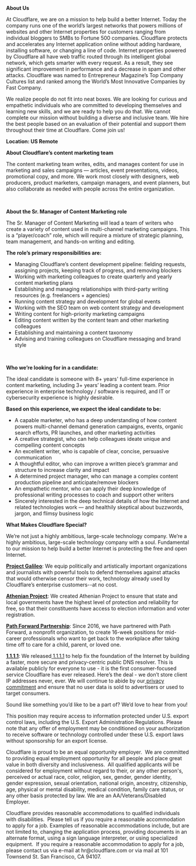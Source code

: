 <div class="content-intro">
	<div><strong>About Us</strong></div>
	<div>
		<p>At Cloudflare, we are on a mission to help build a better Internet. Today the company runs one of the world’s largest networks that powers millions of websites and other Internet properties for customers ranging from individual bloggers to SMBs to Fortune 500 companies. Cloudflare protects and accelerates any Internet application online without adding hardware, installing software, or changing a line of code. Internet properties powered by Cloudflare all have web traffic routed through its intelligent global network, which gets smarter with every request. As a result, they see significant improvement in performance and a decrease in spam and other attacks. Cloudflare was named to Entrepreneur Magazine’s Top Company Cultures list and ranked among the World’s Most Innovative Companies by Fast Company.&nbsp;</p>
		<p><span style="font-weight: 400;">We realize people do not fit into neat boxes. We are looking for curious and empathetic individuals who are committed to developing themselves and learning new skills, and we are ready to help you do that. We cannot complete our mission without building a diverse and inclusive team. We hire the best people based on an evaluation of their potential and support them throughout their time at Cloudflare. Come join us!&nbsp;</span></p>
	</div>
</div>
<p><strong>Location: US Remote</strong></p>
<p><strong>About Cloudflare’s content marketing team</strong></p>
<p>The content marketing team writes, edits, and manages content for use in marketing and sales campaigns — articles, event presentations, videos, promotional copy, and more. We work most closely with designers, web producers, product marketers, campaign managers, and event planners, but also collaborate as needed with people across the entire organization.</p>
<p>&nbsp;</p>
<p><strong>About the Sr. Manager of Content Marketing role</strong></p>
<p>The Sr. Manager of Content Marketing will lead a team of writers who create a variety of content used in multi-channel marketing campaigns. This is a “player/coach” role, which will require a mixture of strategic planning, team management, and hands-on writing and editing.&nbsp;</p>
<p><strong>The role’s primary responsibilities are:</strong></p>
<ul>
	<li>Managing Cloudflare’s content development pipeline: fielding requests, assigning projects, keeping track of progress, and removing blockers</li>
	<li>Working with marketing colleagues to create quarterly and yearly content marketing plans</li>
	<li>Establishing and managing relationships with third-party writing resources (e.g. freelancers + agencies)</li>
	<li>Running content strategy and development for global events</li>
	<li>Working with the SEO team on web content strategy and development</li>
	<li>Writing content for high-priority marketing campaigns</li>
	<li>Editing content written by the content team and other marketing colleagues</li>
	<li>Establishing and maintaining a content taxonomy</li>
	<li>Advising and training colleagues on Cloudflare messaging and brand style</li>
</ul>
<p>&nbsp;</p>
<p><strong>Who we’re looking for in a candidate:</strong></p>
<p>The ideal candidate is someone with 8+ years' full-time experience in content marketing, including 3+ years’ leading a content team. Prior experience in enterprise technology / software is required, and IT or cybersecurity experience is highly desirable.&nbsp;</p>
<p><strong>Based on this experience, we expect the ideal candidate to be:</strong></p>
<ul>
	<li>A capable marketer, who has a deep understanding of how content powers multi-channel demand generation campaigns, events, organic search efforts, PR launches, and other marketing activities</li>
	<li>A creative strategist, who can help colleagues ideate unique and compelling content concepts</li>
	<li>An excellent writer, who is capable of clear, concise, persuasive communication</li>
	<li>A thoughtful editor, who can improve a written piece’s grammar and structure to increase clarity and impact&nbsp;</li>
	<li>A determined project manager, who can manage a complex content production pipeline and anticipate/remove blockers</li>
	<li>An empathetic mentor, who can apply their deep knowledge of professional writing processes to coach and support other writers</li>
	<li>Sincerely interested in the deep technical details of how the Internet and related technologies work — and healthily skeptical about buzzwords, jargon, and flimsy business logic</li>
</ul>
<div class="content-conclusion">
	<p><strong>What Makes Cloudflare Special?</strong></p>
	<p><span style="font-weight: 400;">We’re not just a highly ambitious, large-scale technology company. We’re a highly ambitious, large-scale technology company with a soul. Fundamental to our mission to help build a better Internet is protecting the free and open Internet.</span></p>
	<p><a href="https://blog.cloudflare.com/protecting-free-expression-online/"><strong>Project Galileo</strong></a><span style="font-weight: 400;">: We equip politically and artistically important organizations and journalists with powerful tools to defend themselves against attacks that would otherwise censor their work, technology already used by Cloudflare’s enterprise customers--at no cost.</span></p>
	<p><strong><a href="https://www.cloudflare.com/athenian/">Athenian Project</a></strong><span style="font-weight: 400;">: We created Athenian Project to ensure that state and local governments have the highest level of protection and reliability for free, so that their constituents have access to election information and voter registration.</span></p>
	<p><a href="https://blog.cloudflare.com/tag/path-forward/"><strong>Path Forward Partnership</strong></a><span style="font-weight: 400;">: Since 2016, we have partnered with Path Forward, a nonprofit organization, to create 16-week positions for mid-career professionals who want to get back to the workplace after taking time off to care for a child, parent, or loved one.</span></p>
	<p><a href="https://1.1.1.1/"><strong>1.1.1.1</strong></a><span style="font-weight: 400;">: We released</span><a href="https://1.1.1.1/"> <span style="font-weight: 400;">1.1.1.1</span></a><span style="font-weight: 400;"> to help fix the foundation of the Internet by building a faster, more secure and privacy-centric public DNS resolver. This is available publicly for everyone to use - it is the first consumer-focused service Cloudflare has ever released. Here’s the deal - we don’t store client IP addresses never, ever. We will continue to abide by our</span><a href="https://developers.cloudflare.com/1.1.1.1/privacy/public-dns-resolver"> privacy commitment</a><span style="font-weight: 400;"> and ensure that no user data is sold to advertisers or used to target consumers.</span></p>
	<p><span style="font-weight: 400;">Sound like something you’d like to be a part of? We’d love to hear from you!</span></p>
	<p><span style="font-weight: 400;">This position may require access to information protected under U.S. export control laws, including the U.S. Export Administration Regulations. Please note that any offer of employment may be conditioned on your authorization to receive software or technology controlled under these U.S. export laws without sponsorship for an export license.</span></p>
	<p><span style="font-weight: 400;">Cloudflare is proud to be an equal opportunity employer. &nbsp;We are committed to providing equal employment opportunity for all people and place great value in both diversity and inclusiveness. &nbsp;All qualified applicants will be considered for employment without regard to their, or any other person's, perceived or actual</span> <span style="font-weight: 400;">race, color, religion, sex, gender, gender identity, gender expression, sexual orientation, national origin, ancestry, citizenship, age, physical or mental disability, medical condition, family care status, or any other basis protected by law. </span><span style="font-weight: 400;">We are an AA/Veterans/Disabled Employer.</span></p>
	<p><span style="font-weight: 400;">Cloudflare provides reasonable accommodations to qualified individuals with disabilities. &nbsp;Please tell us if you require a reasonable accommodation to apply for a job. Examples of reasonable accommodations include, but are not limited to, changing the application process, providing documents in an alternate format, using a sign language interpreter, or using specialized equipment. &nbsp;If you require a reasonable accommodation to apply for a job, please contact us via e-mail at </span><span style="font-weight: 400;">hr@cloudflare.com</span><span style="font-weight: 400;"> or via mail at 101 Townsend St. San Francisco, CA 94107.</span></p>
</div>